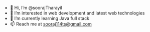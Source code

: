 - 👋 Hi, I’m @soorajTharayil
- 👀 I’m interested in web development and latest web technologies
- 🌱 I’m currently learning Java full stack
- 📫 Reach me at sooraj114ts@gmail.com
<!---
soorajTharayil/soorajTharayil is a ✨ special ✨ repository because its `README.md` (this file) appears on your GitHub profile.
You can click the Preview link to take a look at your changes.
--->
